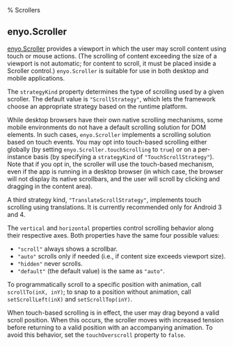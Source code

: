 % Scrollers

## enyo.Scroller

[enyo.Scroller](../../api.html#enyo.Scroller) provides a viewport in
which the user may scroll content using touch or mouse actions.  (The scrolling
of content exceeding the size of a viewport is not automatic; for content to
scroll, it must be placed inside a Scroller control.)  `enyo.Scroller` is
suitable for use in both desktop and mobile applications.

The `strategyKind` property determines the type of scrolling used by a given
scroller.  The default value is `"ScrollStrategy"`, which lets the framework
choose an appropriate strategy based on the runtime platform.

While desktop browsers have their own native scrolling mechanisms, some mobile
environments do not have a default scrolling solution for DOM elements.  In such
cases, `enyo.Scroller` implements a scrolling solution based on touch events. 
You may opt into touch-based scrolling either globally (by setting
`enyo.Scroller.touchScrolling` to `true`) or on a per-instance basis (by
specifying a `strategyKind` of `"TouchScrollStrategy"`).  Note that if you opt in,
the scroller will use the touch-based mechanism, even if the app is running in a
desktop browser (in which case, the browser will not display its native
scrollbars, and the user will scroll by clicking and dragging in the content area).

A third strategy kind, `"TranslateScrollStrategy"`, implements touch scrolling
using translations.  It is currently recommended only for Android 3 and 4.

The `vertical` and `horizontal` properties control scrolling behavior along their
respective axes.  Both properties have the same four possible values:

* `"scroll"` always shows a scrollbar.
* `"auto"` scrolls only if needed (i.e., if content size exceeds viewport size).
* `"hidden"` never scrolls.
* `"default"` (the default value) is the same as `"auto"`.

To programmatically scroll to a specific position with animation, call
`scrollTo(inX, inY)`; to snap to a position without animation, call
`setScrollLeft(inX)` and `setScrollTop(inY)`.

When touch-based scrolling is in effect, the user may drag beyond a valid scroll
position.  When this occurs, the scroller moves with increased tension before
returning to a valid position with an accompanying animation.  To avoid this
behavior, set the `touchOverscroll` property to `false`.